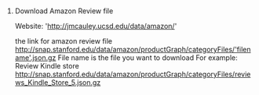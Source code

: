 # 
1. Download Amazon Review file 
  
    Website: 'http://jmcauley.ucsd.edu/data/amazon/'
    
    the link for amazon review file
    http://snap.stanford.edu/data/amazon/productGraph/categoryFiles/'filename'.json.gz
    File name is the file you want to download
    For example:
    Review Kindle store
    http://snap.stanford.edu/data/amazon/productGraph/categoryFiles/reviews_Kindle_Store_5.json.gz
